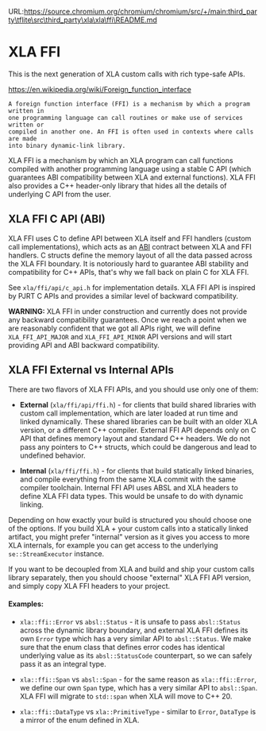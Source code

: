 URL:https://source.chromium.org/chromium/chromium/src/+/main:third_party\tflite\src\third_party\xla\xla\ffi\README.md
# XLA FFI

This is the next generation of XLA custom calls with rich type-safe APIs.

https://en.wikipedia.org/wiki/Foreign_function_interface

```
A foreign function interface (FFI) is a mechanism by which a program written in
one programming language can call routines or make use of services written or
compiled in another one. An FFI is often used in contexts where calls are made
into binary dynamic-link library.
```

XLA FFI is a mechanism by which an XLA program can call functions compiled with
another programming language using a stable C API (which guarantees ABI
compatibility between XLA and external functions). XLA FFI also provides a C++
header-only library that hides all the details of underlying C API from the
user.

## XLA FFI C API (ABI)

XLA FFI uses C to define API between XLA itself and FFI handlers (custom call
implementations), which acts as an
[ABI](https://en.wikipedia.org/wiki/Application_binary_interface) contract
between XLA and FFI handlers. C structs define the memory layout of all the
data passed across the XLA FFI boundary. It is notoriously hard to guarantee
ABI stability and compatibility for C++ APIs, that's why we fall back on plain
C for XLA FFI.

See `xla/ffi/api/c_api.h` for implementation details. XLA FFI API is inspired by
PJRT C APIs and provides a similar level of backward compatibility.

**WARNING:** XLA FFI in under construction and currently does not provide any
backward compatibility guarantees. Once we reach a point when we are reasonably
confident that we got all APIs right, we will define `XLA_FFI_API_MAJOR` and
`XLA_FFI_API_MINOR` API versions and will start providing API and ABI
backward compatibility.

## XLA FFI External vs Internal APIs

There are two flavors of XLA FFI APIs, and you should use only one of them:

* **External** (`xla/ffi/api/ffi.h`) - for clients that build shared libraries
   with custom call implementation, which are later loaded at run time and
   linked dynamically. These shared libraries can be built with an older XLA
   version, or a different C++ compiler. External FFI API depends only on C API
   that defines memory layout and standard C++ headers. We do not pass any
   pointers to C++ structs, which could be dangerous and lead to undefined
   behavior.

* **Internal** (`xla/ffi/ffi.h`) - for clients that build statically linked
  binaries, and compile everything from the same XLA commit with the same
  compiler toolchain. Internal FFI API uses ABSL and XLA headers to define XLA
  FFI data types. This would be unsafe to do with dynamic linking.

Depending on how exactly your build is structured you should choose one of the
options. If you build XLA + your custom calls into a statically linked artifact,
you might prefer "internal" version as it gives you access to more XLA
internals, for example you can get access to the underlying `se::StreamExecutor`
instance.

If you want to be decoupled from XLA and build and ship your custom calls
library separately, then you should choose "external" XLA FFI API version, and
simply copy XLA FFI headers to your project.

#### Examples:

* `xla::ffi::Error` vs `absl::Status` - it is unsafe to pass `absl::Status`
  across the dynamic library boundary, and external XLA FFI defines its own
  `Error` type which has a very similar API to `absl::Status`. We make sure
  that the enum class that defines error codes has identical underlying value
  as its `absl::StatusCode` counterpart, so we can safely pass it as an
  integral type.

* `xla::ffi::Span` vs `absl::Span` - for the same reason as `xla::ffi::Error`,
  we define our own `Span` type, which has a very similar API to `absl::Span`.
  XLA FFI will migrate to `std::span` when XLA will move to C++ 20.

* `xla::ffi::DataType` vs `xla::PrimitiveType` - similar to `Error`, `DataType`
  is a mirror of the enum defined in XLA.

